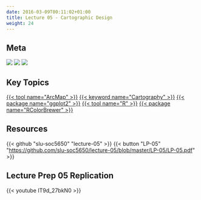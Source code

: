 ```yaml
---
date: 2016-03-09T00:11:02+01:00
title: Lecture 05 - Cartographic Design
weight: 24
---
```


## Meta
![](https://img.shields.io/badge/semester-spring%202018-orange.svg) ![](https://img.shields.io/badge/release-LP%20only-red.svg) [![](https://img.shields.io/badge/last%20update-2018--02--15-brightgreen.svg)](https://github.com/slu-soc5650/lecture-05/blob/master/NEWS_SITE.md)

## Key Topics
[{{< tool name="ArcMap" >}}](/topic-index/#a-d)
[{{< keyword name="Cartography" >}}](/topic-index/#a-d)
[{{< package name="ggplot2" >}}](/topic-index/#q-t)
[{{< tool name="R" >}}](/topic-index/#q-t)
[{{< package name="RColorBrewer" >}}](/topic-index/#q-t)

## Resources

{{< github "slu-soc5650" "lecture-05" >}}
{{< button "LP-05" "https://github.com/slu-soc5650/lecture-05/blob/master/LP-05/LP-05.pdf" >}}

## Lecture Prep 05 Replication
<p> </p>
{{< youtube IT9d_27bkN0 >}}